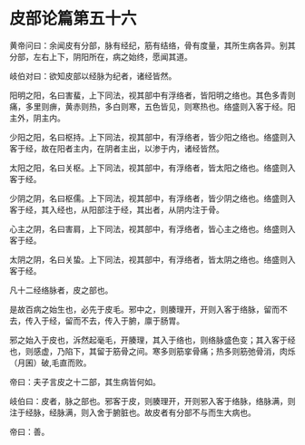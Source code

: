 # 皮部论篇第五十六



黄帝问曰：余闻皮有分部，脉有经纪，筋有结络，骨有度量，其所生病各异。别其分部，左右上下，阴阳所在，病之始终，愿闻其道。


岐伯对曰：欲知皮部以经脉为纪者，诸经皆然。


阳明之阳，名曰害蜚，上下同法，视其部中有浮络者，皆阳明之络也。其色多青则痛，多里则痹，黄赤则热，多白则寒，五色皆见，则寒热也。络盛则入客于经。阳主外，阴主内。


少阳之阳，名曰枢持。上下同法，视其部中，有浮络者，皆少阳之络也。络盛则入客于经，故在阳者主内，在阴者主出，以渗于内，诸经皆然。


太阳之阳，名曰关枢。上下同法，视其部中，有浮络者，皆太阳之络也。络盛则入客于经。


少阴之阴，名曰枢儒。上下同法，视其部中，有浮络者，皆少阴之络也。络盛则入客于经，其入经也，从阳部注于经，其出者，从阴内注于骨。


心主之阴，名曰害肩，上下同法，视其部中，有浮络者，皆心主之络也。络盛则入客于经。


太阴之阴，名曰关蛰。上下同法，视其部中，有浮络者，皆太阴之络也。络盛则入客于经。


凡十二经络脉者，皮之部也。


是故百病之始生也，必先于皮毛。邪中之，则腠理开，开则入客于络脉，留而不去，传入于经，留而不去，传入于腑，廪于肠胃。


邪之始入于皮也，泝然起毫毛，开腠理，其入于络也，则络脉盛色变；其入客于经也，则感虚，乃陷下，其留于筋骨之间。寒多则筋挛骨痛；热多则筋弛骨消，肉烁（月囷）破,毛直而败。


帝曰：夫子言皮之十二部，其生病皆何如。


岐伯曰：皮者，脉之部也。邪客于皮，则腠理开，开则邪入客于络脉，络脉满，则注于经脉，经脉满，则入舍于腑脏也。故皮者有分部不与而生大病也。


帝曰：善。 